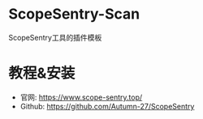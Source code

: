 # ScopeSentry-Scan
ScopeSentry工具的插件模板

# 教程&安装
- 官网: https://www.scope-sentry.top/
- Github: https://github.com/Autumn-27/ScopeSentry